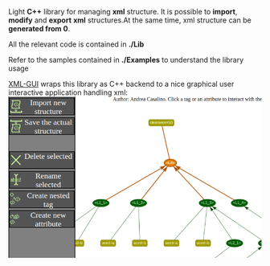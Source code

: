 Light **C++** library for managing **xml** structure. It is possible to **import**, **modify** and **export** **xml** structures.At the same time, xml structure can  be **generated from 0**.

All the relevant code is contained in **./Lib**

Refer to the samples contained in **./Examples** to understand the library usage

[XML-GUI](https://github.com/andreacasalino/XML-GUI) wraps this library as C++ backend to a nice graphical user interactive application handling xml:
![Example using XML-GUI](https://github.com/andreacasalino/XML-GUI/blob/master/Example.png)
